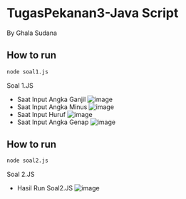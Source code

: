# TugasPekanan3-Java Script 
By Ghala Sudana
## How to run
```bash
node soal1.js
```
Soal 1.JS 
- Saat Input Angka Ganjil 
![image](https://user-images.githubusercontent.com/85092513/216823685-9476a4a8-5e93-4950-8d9f-564f5ba3e1e8.png)
- Saat Input Angka Minus 
![image](https://user-images.githubusercontent.com/85092513/216823796-07e2714b-b647-4a3b-93dd-c1965b8ea155.png)
- Saat Input Huruf 
![image](https://user-images.githubusercontent.com/85092513/216823838-fef2f1b8-1c25-4af5-891b-6c492a33c873.png)
- Saat Input Angka Genap 
![image](https://user-images.githubusercontent.com/85092513/216823870-a2ff0ea7-7e00-4c33-9944-ff0a52c194f2.png)
## How to run
```bash
node soal2.js
```
Soal 2.JS
- Hasil Run Soal2.JS
![image](https://user-images.githubusercontent.com/85092513/216823914-56ba127c-f769-4bd0-8ef7-3fee40207849.png)
